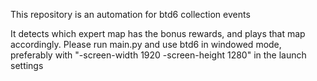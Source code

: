 This repository is an automation for btd6 collection events

It detects which expert map has the bonus rewards, and plays that map accordingly. Please run main.py and use btd6 in windowed mode, preferably with "-screen-width 1920 -screen-height 1280" in the launch settings